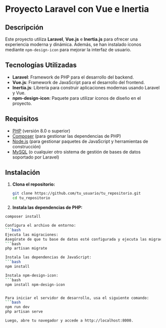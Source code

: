 # Proyecto Laravel con Vue e Inertia

## Descripción

Este proyecto utiliza **Laravel**, **Vue.js** e **Inertia.js** para ofrecer una experiencia moderna y dinámica. Además, se han instalado íconos mediante `npm-design-icon` para mejorar la interfaz de usuario.

## Tecnologías Utilizadas

- **Laravel**: Framework de PHP para el desarrollo del backend.
- **Vue.js**: Framework de JavaScript para el desarrollo del frontend.
- **Inertia.js**: Librería para construir aplicaciones modernas usando Laravel y Vue.
- **npm-design-icon**: Paquete para utilizar íconos de diseño en el proyecto.

## Requisitos

- [PHP](https://www.php.net/) (versión 8.0 o superior)
- [Composer](https://getcomposer.org/) (para gestionar las dependencias de PHP)
- [Node.js](https://nodejs.org/) (para gestionar paquetes de JavaScript y herramientas de construcción)
- [MySQL](https://www.mysql.com/) (o cualquier otro sistema de gestión de bases de datos soportado por Laravel)

## Instalación

1. **Clona el repositorio:**

   ```bash
   git clone https://github.com/tu_usuario/tu_repositorio.git
   cd tu_repositorio
   
1. **Instala las dependencias de PHP:**
```bash
composer install

Configura el archivo de entorno:
```bash
Ejecuta las migraciones:
Asegúrate de que tu base de datos esté configurada y ejecuta las migraciones para crear las tablas necesarias:
```bash
php artisan migrate

Instala las dependencias de JavaScript:
```bash
npm install

Instala npm-design-icon:
```bash
npm install npm-design-icon


Para iniciar el servidor de desarrollo, usa el siguiente comando:
```bash
npm run dev
php artisan serve

Luego, abre tu navegador y accede a http://localhost:8000.
